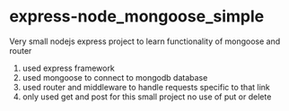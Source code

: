 # express-node_mongoose_simple
Very small nodejs express project to learn functionality of mongoose and router

1. used express framework
2. used mongoose to connect to mongodb database
3. used router and middleware to handle requests specific to that link
4. only used get and post for this small project no use of put or delete
